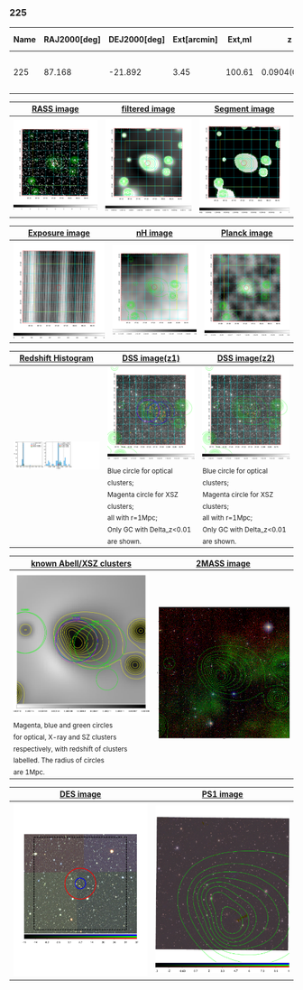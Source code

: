 <div STYLE="page-break-after: always;"></div>

### 225

|Name|RAJ2000[deg]|DEJ2000[deg] |Ext[arcmin]| Ext,ml | z | z_src| C|GC(XSZ,Delta_z<0.01)| GC(OPT,Delta_z<0.01)|GC| R_sig[arcmin] | R500[arcmin] | R500[Mpc]| CRsig[c/s] | CR500[c/s] |L500[1E44 erg/s]|F500[1E-12 erg/s/cm^2]| M500[1E14 Msun]|Tx[keV]|Cnt_sig|Beta|Rc[arcmin]|Comment|Alias|
|---|---|---|---|---|---|------|---|--------|---------|----------|---|---|---|---|---|---|---|---|---|---|---|---|---|---|
|225| 87.168| -21.892| 3.45| 100.61| 0.0904(0.007)| z1, z_xsz| B| MCXC, Tar| N, W| A, MCXC, N, Tar, W| 10.750| 8.678| 0.878| 0.228(0.031)| 0.221(0.030)| 0.849(0.066)| 4.150(0.321)| 2.10(0.08)| 3.48(0.09)| 108.5| 0.937(-0.082+0.046)| 7.249(-0.689+0.531)| -| k421|

|[RASS image](../image/225/225_img.pdf)|[filtered image](../image/225/225_fil.pdf)|[Segment image](../image/225/225_seg.pdf)|
|-------------------|--------------------|-------------------|
| <img src="../image/225/225_img.png" width="300">  | <img src="../image/225/225_fil.png" width="300">   | <img src="../image/225/225_seg.png" width="300">  |

|[Exposure image](../image/225/225_mex.pdf)| [nH image](../image/225/225_nh.pdf)| [Planck image](../image/225/225_p.pdf)|
|-------------------|--------------------|-------------------|
|<img src="../image/225/225_mex.png" width="300">   | <img src="../image/225/225_nh.png" width="300">    | <img src="../image/225/225_p.png" width="300"> |

|[Redshift Histogram](../image/225/225_zg.pdf) | [DSS image(z1)](../image/225/225_dss_z1.pdf)      |  [DSS image(z2)](../image/225/225_dss_z2.pdf)    |
|-------------------|--------------------|-------------------|
|<img src="../image/225/225_zg.png" width="300"> |<img src="../image/225/225_dss_z1.png" width="300"> <sub><br>Blue circle for optical clusters; <br>Magenta circle for XSZ clusters; <br>all with r=1Mpc; <br>Only GC with Delta_z<0.01 are shown. </sub>| <img src="../image/225/225_dss_z2.png" width="300"><sub><br>Blue circle for optical clusters; <br>Magenta circle for XSZ clusters; <br>all with r=1Mpc; <br>Only GC with Delta_z<0.01 are shown. </sub> |

|[known Abell/XSZ clusters](../image/225/225_gc.pdf) | [2MASS image](../image/225/225_2mass.pdf)      |
|-------------------|-------------------|
|<img src=../image/225/225_gc.png width="300"> <br><sub>Magenta, blue and green circles <br>for optical, X-ray and SZ clusters <br>respectively, with redshift of clusters <br>labelled. The radius of circles <br>are 1Mpc.</sub>|<img src="../image/225/225_2mass.png" width="300">  |

|[DES image](../image/225/225_des.pdf)   |[PS1 image](../image/225/225_ps1.pdf)            |
|-------------------|-------------------|
| <img src="../image/225/225_des.pdf" width="300">  | <img src="../image/225/225_ps1.pdf" width="300">  |
